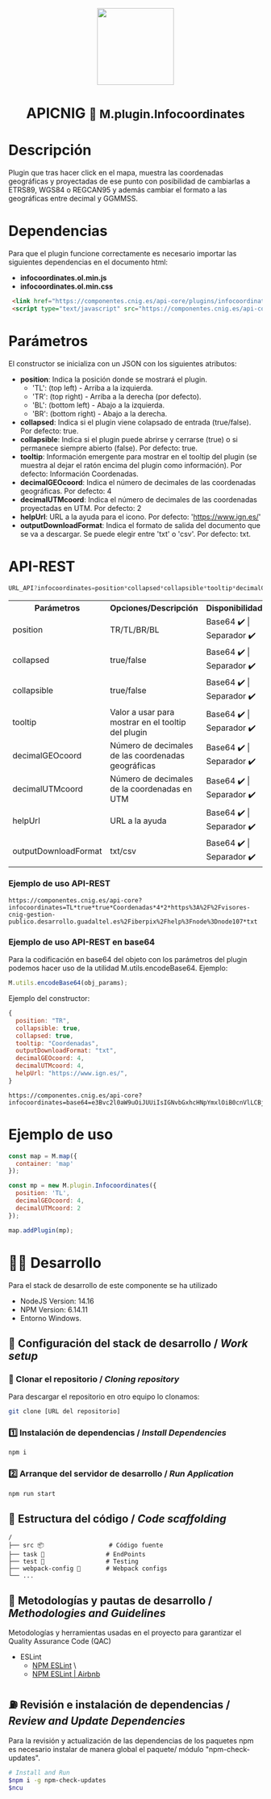 <p align="center">
  <img src="https://www.ign.es/resources/viewer/images/logoApiCnig0.5.png" height="152" />
</p>
<h1 align="center"><strong>APICNIG</strong> <small>🔌 M.plugin.Infocoordinates</small></h1>

# Descripción

Plugin que tras hacer click en el mapa, muestra las coordenadas geográficas y proyectadas de ese punto con posibilidad de cambiarlas a ETRS89, WGS84 o REGCAN95 y además cambiar el formato a las geográficas entre decimal y GGMMSS.

# Dependencias

Para que el plugin funcione correctamente es necesario importar las siguientes dependencias en el documento html:

- **infocoordinates.ol.min.js**
- **infocoordinates.ol.min.css**

```html
 <link href="https://componentes.cnig.es/api-core/plugins/infocoordinates/infocoordinates.ol.min.css" rel="stylesheet" />
 <script type="text/javascript" src="https://componentes.cnig.es/api-core/plugins/infocoordinates/infocoordinates.ol.min.js"></script>
```


# Parámetros

El constructor se inicializa con un JSON con los siguientes atributos:

- **position**:  Indica la posición donde se mostrará el plugin.
  - 'TL': (top left) - Arriba a la izquierda.
  - 'TR': (top right) - Arriba a la derecha (por defecto).
  - 'BL': (bottom left) - Abajo a la izquierda.
  - 'BR': (bottom right) - Abajo a la derecha.
- **collapsed**: Indica si el plugin viene colapsado de entrada (true/false). Por defecto: true.
- **collapsible**: Indica si el plugin puede abrirse y cerrarse (true) o si permanece siempre abierto (false). Por defecto: true.
- **tooltip**: Información emergente para mostrar en el tooltip del plugin (se muestra al dejar el ratón encima del plugin como información). Por defecto: Información Coordenadas.
- **decimalGEOcoord**: Indica el número de decimales de las coordenadas geográficas. Por defecto: 4
- **decimalUTMcoord**: Indica el número de decimales de las coordenadas proyectadas en UTM. Por defecto: 2
- **helpUrl**: URL a la ayuda para el icono. Por defecto: 'https://www.ign.es/'
- **outputDownloadFormat**: Indica el formato de salida del documento que se va a descargar. Se puede elegir entre 'txt' o 'csv'. Por defecto: txt.

# API-REST

```javascript
URL_API?infocoordinates=position*collapsed*collapsible*tooltip*decimalGEOcoord*decimalUTMcoord*helpUrl*outputDownloadFormat
```

<table>
  <tr>
    <th>Parámetros</th>
    <th>Opciones/Descripción</th>
    <th>Disponibilidad</th>
  </tr>
  <tr>
    <td>position</td>
    <td>TR/TL/BR/BL</td>
    <td>Base64 ✔️ | Separador ✔️</td>
  </tr>
  <tr>
    <td>collapsed</td>
    <td>true/false</td>
    <td>Base64 ✔️  | Separador ✔️ </td>
  </tr>
  <tr>
    <td>collapsible</td>
    <td>true/false</td>
    <td>Base64 ✔️  | Separador ✔️ </td>
  </tr>
  <tr>
    <td>tooltip</td>
    <td>Valor a usar para mostrar en el tooltip del plugin</td>
    <td>Base64 ✔️ | Separador ✔️</td>
  </tr>
  <tr>
    <td>decimalGEOcoord</td>
    <td>Número de decimales de las coordenadas geográficas</td>
    <td>Base64 ✔️ | Separador ✔️</td>
  </tr>
  <tr>
    <td>decimalUTMcoord</td>
    <td>Número de decimales de la coordenadas en UTM</td>
    <td>Base64 ✔️ | Separador ✔️</td>
  </tr>
  <tr>
    <td>helpUrl</td>
    <td>URL a la ayuda</td>
    <td>Base64 ✔️ | Separador ✔️</td>
  </tr>
  <tr>
    <td>outputDownloadFormat</td>
    <td>txt/csv</td>
    <td>Base64 ✔️ | Separador ✔️</td>
  </tr>
</table>


### Ejemplo de uso API-REST

```
https://componentes.cnig.es/api-core?infocoordinates=TL*true*true*Coordenadas*4*2*https%3A%2F%2Fvisores-cnig-gestion-publico.desarrollo.guadaltel.es%2Fiberpix%2Fhelp%3Fnode%3Dnode107*txt
```

### Ejemplo de uso API-REST en base64

Para la codificación en base64 del objeto con los parámetros del plugin podemos hacer uso de la utilidad M.utils.encodeBase64.
Ejemplo:
```javascript
M.utils.encodeBase64(obj_params);
```

Ejemplo del constructor: 
```javascript
{
  position: "TR",
  collapsible: true,
  collapsed: true,
  tooltip: "Coordenadas",
  outputDownloadFormat: "txt",
  decimalGEOcoord: 4,
  decimalUTMcoord: 4,
  helpUrl: "https://www.ign.es/",
}
```

```
https://componentes.cnig.es/api-core?infocoordinates=base64=e3Bvc2l0aW9uOiJUUiIsIGNvbGxhcHNpYmxlOiB0cnVlLCBjb2xsYXBzZWQ6IHRydWUsICJ0b29sdGlwIjoiQ29vcmRlbmFkYXMiLCAib3V0cHV0RG93bmxvYWRGb3JtYXQiOiJ0eHQiLCAiZGVjaW1hbEdFT2Nvb3JkIjo0LCJkZWNpbWFsVVRNY29vcmQiOjQsImhlbHBVcmwiOiJodHRwczovL3d3dy5pZ24uZXMvIn0=
```

# Ejemplo de uso

```javascript
const map = M.map({
  container: 'map'
});

const mp = new M.plugin.Infocoordinates({
  position: 'TL',
  decimalGEOcoord: 4,
  decimalUTMcoord: 2
});

map.addPlugin(mp);
```

# 👨‍💻 Desarrollo

Para el stack de desarrollo de este componente se ha utilizado

* NodeJS Version: 14.16
* NPM Version: 6.14.11
* Entorno Windows.

## 📐 Configuración del stack de desarrollo / *Work setup*


### 🐑 Clonar el repositorio / *Cloning repository*

Para descargar el repositorio en otro equipo lo clonamos:

```bash
git clone [URL del repositorio]
```

### 1️⃣ Instalación de dependencias / *Install Dependencies*

```bash
npm i
```

### 2️⃣ Arranque del servidor de desarrollo / *Run Application*

```bash
npm run start
```

## 📂 Estructura del código / *Code scaffolding*

```any
/
├── src 📦                  # Código fuente
├── task 📁                 # EndPoints
├── test 📁                 # Testing
├── webpack-config 📁       # Webpack configs
└── ...
```
## 📌 Metodologías y pautas de desarrollo / *Methodologies and Guidelines*

Metodologías y herramientas usadas en el proyecto para garantizar el Quality Assurance Code (QAC)

* ESLint
  * [NPM ESLint](https://www.npmjs.com/package/eslint) \
  * [NPM ESLint | Airbnb](https://www.npmjs.com/package/eslint-config-airbnb)

## ⛽️ Revisión e instalación de dependencias / *Review and Update Dependencies*

Para la revisión y actualización de las dependencias de los paquetes npm es necesario instalar de manera global el paquete/ módulo "npm-check-updates".

```bash
# Install and Run
$npm i -g npm-check-updates
$ncu
```
